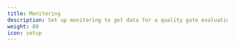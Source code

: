 ```yaml
---
title: Monitoring
description: Set up monitoring to get data for a quality gate evaluation and to receive problem notifications.
weight: 80
icon: setup
---
```

